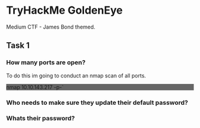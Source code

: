# TryHackMe GoldenEye
Medium CTF - James Bond themed. 

## Task 1

### How many ports are open?

To do this im going to conduct an nmap scan of all ports. 
<p style="background-color:#666;">nmap 10.10.143.217 -p-`


### Who needs to make sure they update their default password?

### Whats their password?
